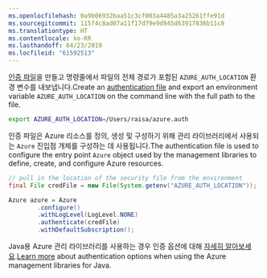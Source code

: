 ```yaml
---
ms.openlocfilehash: 0a9b06932baa51c3cf003a4485a3a25261ffe91d
ms.sourcegitcommit: 115f4c8ad07a11f17d79e9d945d63917836b11c8
ms.translationtype: HT
ms.contentlocale: ko-KR
ms.lasthandoff: 04/23/2019
ms.locfileid: "61592513"
---
```

<span data-ttu-id="841c4-101">[인증 파일](../java-sdk-azure-authenticate.md#mgmt-file)을 만들고 명령줄에서 파일의 전체 경로가 포함된 `AZURE_AUTH_LOCATION` 환경 변수를 내보냅니다.</span><span class="sxs-lookup"><span data-stu-id="841c4-101">Create an [authentication file](../java-sdk-azure-authenticate.md#mgmt-file) and export an environment variable `AZURE_AUTH_LOCATION` on the command line with the full path to the file.</span></span>

```bash
export AZURE_AUTH_LOCATION=/Users/raisa/azure.auth
```

<span data-ttu-id="841c4-102">인증 파일은 Azure 리소스를 정의, 생성 및 구성하기 위해 관리 라이브러리에서 사용되는 `Azure` 진입점 개체를 구성하는 데 사용됩니다.</span><span class="sxs-lookup"><span data-stu-id="841c4-102">The authentication file is used to configure the entry point `Azure` object used by the management libraries to define, create, and configure Azure resources.</span></span>

```java
// pull in the location of the security file from the environment 
final File credFile = new File(System.getenv("AZURE_AUTH_LOCATION"));

Azure azure = Azure
        .configure()
        .withLogLevel(LogLevel.NONE)
        .authenticate(credFile)
        .withDefaultSubscription();
```

<span data-ttu-id="841c4-103">Java용 Azure 관리 라이브러리를 사용하는 경우 인증 옵션에 대해 [자세히 알아보세요](../java-sdk-azure-authenticate.md#mgmt-auth).</span><span class="sxs-lookup"><span data-stu-id="841c4-103">[Learn more](../java-sdk-azure-authenticate.md#mgmt-auth) about authentication options when using the Azure management libraries for Java.</span></span>